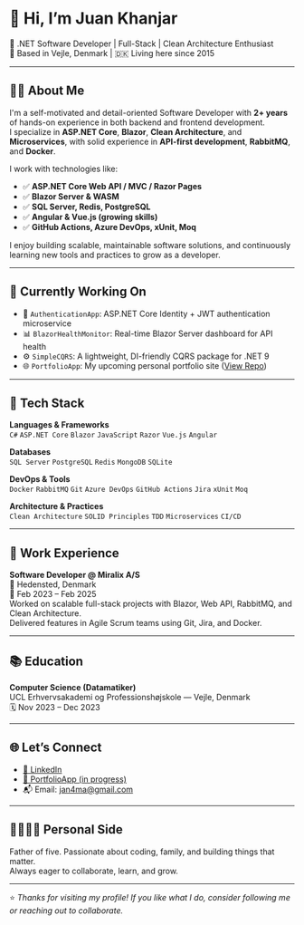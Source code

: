 # 👋 Hi, I’m Juan Khanjar

🎯 .NET Software Developer | Full-Stack | Clean Architecture Enthusiast  
📍 Based in Vejle, Denmark | 🇩🇰 Living here since 2015

---

## 🧑‍💻 About Me

I'm a self-motivated and detail-oriented Software Developer with **2+ years** of hands-on experience in both backend and frontend development.  
I specialize in **ASP.NET Core**, **Blazor**, **Clean Architecture**, and **Microservices**, with solid experience in **API-first development**, **RabbitMQ**, and **Docker**.

I work with technologies like:
- ✅ **ASP.NET Core Web API / MVC / Razor Pages**
- ✅ **Blazor Server & WASM**
- ✅ **SQL Server, Redis, PostgreSQL**
- ✅ **Angular & Vue.js (growing skills)**
- ✅ **GitHub Actions, Azure DevOps, xUnit, Moq**

I enjoy building scalable, maintainable software solutions, and continuously learning new tools and practices to grow as a developer.

---

## 🚀 Currently Working On

- 🔐 `AuthenticationApp`: ASP.NET Core Identity + JWT authentication microservice  
- 📊 `BlazorHealthMonitor`: Real-time Blazor Server dashboard for API health  
- ⚙️ `SimpleCQRS`: A lightweight, DI-friendly CQRS package for .NET 9  
- 🌐 `PortfolioApp`: My upcoming personal portfolio site ([View Repo](https://github.com/JuanKhanjar/PortfolioApp))

---

## 🧰 Tech Stack

**Languages & Frameworks**  
`C#` `ASP.NET Core` `Blazor` `JavaScript` `Razor` `Vue.js` `Angular`

**Databases**  
`SQL Server` `PostgreSQL` `Redis` `MongoDB` `SQLite`

**DevOps & Tools**  
`Docker` `RabbitMQ` `Git` `Azure DevOps` `GitHub Actions` `Jira` `xUnit` `Moq`

**Architecture & Practices**  
`Clean Architecture` `SOLID Principles` `TDD` `Microservices` `CI/CD`

---

## 💼 Work Experience

**Software Developer @ Miralix A/S**  
📍 Hedensted, Denmark  
📆 Feb 2023 – Feb 2025  
Worked on scalable full-stack projects with Blazor, Web API, RabbitMQ, and Clean Architecture.  
Delivered features in Agile Scrum teams using Git, Jira, and Docker.

---

## 📚 Education

**Computer Science (Datamatiker)**  
UCL Erhvervsakademi og Professionshøjskole — Vejle, Denmark  
🗓️ Nov 2023 – Dec 2023

---

## 🌐 Let’s Connect

- [📍 LinkedIn](https://www.linkedin.com/in/juan-khanjar-0743b927/)
- [📁 PortfolioApp (in progress)](https://github.com/JuanKhanjar/PortfolioApp)
- 📬 Email: jan4ma@gmail.com

---

## 👨‍👩‍👧‍👦 Personal Side

Father of five. Passionate about coding, family, and building things that matter.  
Always eager to collaborate, learn, and grow.

---

⭐ *Thanks for visiting my profile! If you like what I do, consider following me or reaching out to collaborate.*

